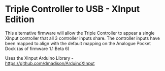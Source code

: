 # Triple Controller to USB - XInput Edition

This alternative firmware will allow the Triple Controller to appear a single XInput controller that all 3 controller inputs share. The controller inputs have been mapped to align with the default mapping on the Analogue Pocket Dock (as of firmware 1.1 Beta 6)

Uses the XInput Arduino Library - https://github.com/dmadison/ArduinoXInput
